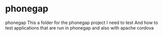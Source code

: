 phonegap
========

phonegap
This a folder for the phonegap project I need to test 
And how to test applications that are run in phonegap and also with apache cordova
